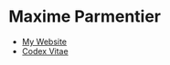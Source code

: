 # Maxime Parmentier


* [My Website](http://www.maximeparmentier.com)
* [Codex Vitae](/codex-vitae/README.md)


